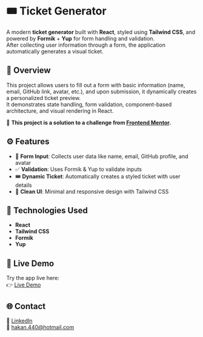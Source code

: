 # 🎟️ Ticket Generator

A modern **ticket generator** built with **React**, styled using **Tailwind CSS**, and powered by **Formik** + **Yup** for form handling and validation.  
After collecting user information through a form, the application automatically generates a visual ticket.

## 🎯 Overview

This project allows users to fill out a form with basic information (name, email, GitHub link, avatar, etc.), and upon submission, it dynamically creates a personalized ticket preview.  
It demonstrates state handling, form validation, component-based architecture, and visual rendering in React.

📝 **This project is a solution to a challenge from [Frontend Mentor](https://www.frontendmentor.io/).**

## ⚙️ Features

- 🧾 **Form Input**: Collects user data like name, email, GitHub profile, and avatar  
- ✅ **Validation**: Uses Formik & Yup to validate inputs  
- 🎟️ **Dynamic Ticket**: Automatically creates a styled ticket with user details  
- 🧼 **Clean UI**: Minimal and responsive design with Tailwind CSS  

## 🧪 Technologies Used

- **React**  
- **Tailwind CSS**  
- **Formik**  
- **Yup**

## 🔗 Live Demo

Try the app live here:  
👉 [Live Demo](https://ticket-generator-react.netlify.app/)


## 🌐 Contact

📎 [LinkedIn](https://www.linkedin.com/in/hakan-cinar/)  
📧 hakan.440@hotmail.com  
